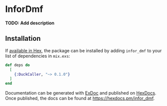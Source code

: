 # InforDmf

**TODO: Add description**

## Installation

If [available in Hex](https://hex.pm/docs/publish), the package can be installed
by adding `infor_dmf` to your list of dependencies in `mix.exs`:

```elixir
def deps do
  [
    {:DuckCaller, "~> 0.1.0"}
  ]
end
```

Documentation can be generated with [ExDoc](https://github.com/elixir-lang/ex_doc)
and published on [HexDocs](https://hexdocs.pm). Once published, the docs can
be found at <https://hexdocs.pm/infor_dmf>.

